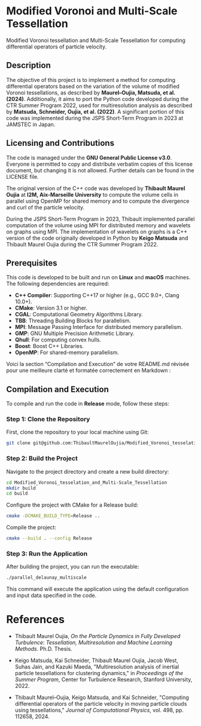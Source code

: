 # Modified Voronoi and Multi-Scale Tessellation

Modified Voronoi tessellation and Multi-Scale Tessellation for computing differential operators of particle velocity.



## Description

The objective of this project is to implement a method for computing differential operators based on the variation of the volume of modified Voronoi tessellations, as described by **Maurel–Oujia, Matsuda, et al. (2024)**. Additionally, it aims to port the Python code developed during the CTR Summer Program 2022, used for multiresolution analysis as described by **Matsuda, Schneider, Oujia, et al. (2022)**. A significant portion of this code was implemented during the JSPS Short-Term Program in 2023 at JAMSTEC in Japan.


## Licensing and Contributions

The code is managed under the **GNU General Public License v3.0**. Everyone is permitted to copy and distribute verbatim copies of this license document, but changing it is not allowed. Further details can be found in the LICENSE file.

The original version of the C++ code was developed by **Thibault Maurel Oujia** at **I2M, Aix-Marseille University** to compute the volume cells in parallel using OpenMP for shared memory and to compute the divergence and curl of the particle velocity.

During the JSPS Short-Term Program in 2023, Thibault implemented parallel computation of the volume using MPI for distributed memory and wavelets on graphs using MPI. The implementation of wavelets on graphs is a C++ version of the code originally developed in Python by **Keigo Matsuda** and Thibault Maurel Oujia during the CTR Summer Program 2022.


## Prerequisites

This code is developed to be built and run on **Linux** and **macOS** machines. The following dependencies are required:

- **C++ Compiler**: Supporting C++17 or higher (e.g., GCC 9.0+, Clang 10.0+).
- **CMake**: Version 3.1 or higher.
- **CGAL**: Computational Geometry Algorithms Library.
- **TBB**: Threading Building Blocks for parallelism.
- **MPI**: Message Passing Interface for distributed memory parallelism.
- **GMP**: GNU Multiple Precision Arithmetic Library.
- **Qhull**: For computing convex hulls.
- **Boost**: Boost C++ Libraries.
- **OpenMP**: For shared-memory parallelism.



Voici la section “Compilation and Execution” de votre README.md révisée pour une meilleure clarté et formatée correctement en Markdown :

## Compilation and Execution

To compile and run the code in **Release** mode, follow these steps:

### Step 1: Clone the Repository

First, clone the repository to your local machine using Git:

```bash
git clone git@github.com:ThibaultMaurelOujia/Modified_Voronoi_tesselation_and_Multi-Scale_Tessellation.git
```

### Step 2: Build the Project

Navigate to the project directory and create a new build directory:

```bash
cd Modified_Voronoi_tesselation_and_Multi-Scale_Tessellation
mkdir build
cd build
```

Configure the project with CMake for a Release build:

```bash
cmake -DCMAKE_BUILD_TYPE=Release ..
```

Compile the project:

```bash
cmake --build . --config Release
```

### Step 3: Run the Application

After building the project, you can run the executable:

```bash
./parallel_delaunay_multiscale
```

This command will execute the application using the default configuration and input data specified in the code.












# References

- Thibault Maurel Oujia, *On the Particle Dynamics in Fully Developed Turbulence: Tessellation, Multiresolution and Machine Learning Methods*. Ph.D. Thesis.

- Keigo Matsuda, Kai Schneider, Thibault Maurel Oujia, Jacob West, Suhas Jain, and Kazuki Maeda, "Multiresolution analysis of inertial particle tessellations for clustering dynamics," in *Proceedings of the Summer Program*, Center for Turbulence Research, Stanford University, 2022.

- Thibault Maurel–Oujia, Keigo Matsuda, and Kai Schneider, "Computing differential operators of the particle velocity in moving particle clouds using tessellations," *Journal of Computational Physics*, vol. 498, pp. 112658, 2024.













